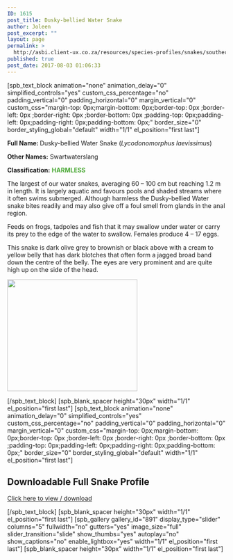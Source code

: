 ```yaml
---
ID: 1615
post_title: Dusky-bellied Water Snake
author: Joleen
post_excerpt: ""
layout: page
permalink: >
  http://asbi.client-ux.co.za/resources/species-profiles/snakes/southern-africa/dusky-bellied-water-snake/
published: true
post_date: 2017-08-03 01:06:33
---
```

[spb_text_block animation="none" animation_delay="0" simplified_controls="yes" custom_css_percentage="no" padding_vertical="0" padding_horizontal="0" margin_vertical="0" custom_css="margin-top: 0px;margin-bottom: 0px;border-top: 0px ;border-left: 0px ;border-right: 0px ;border-bottom: 0px ;padding-top: 0px;padding-left: 0px;padding-right: 0px;padding-bottom: 0px;" border_size="0" border_styling_global="default" width="1/1" el_position="first last"]

<strong>Full Name: </strong>Dusky-bellied Water Snake (<em>Lycodonomorphus laevissimus</em>)

<strong>Other Names:</strong> Swartwaterslang

<strong>Classification:</strong> <strong><span style="color: #4ca937;">HARMLESS</span></strong>

The largest of our water snakes, averaging 60 – 100 cm but reaching 1.2 m in length. It is largely aquatic and favours pools and shaded streams where it often swims submerged. Although harmless the Dusky-bellied Water snake bites readily and may also give off a foul smell from glands in the anal region.

Feeds on frogs, tadpoles and fish that it may swallow under water or carry its prey to the edge of the water to swallow. Females produce 4 – 17 eggs.

This snake is dark olive grey to brownish or black above with a cream to yellow belly that has dark blotches that often form a jagged broad band down the centre of the belly. The eyes are very prominent and are quite high up on the side of the head.

<a href="http://asbi.client-ux.co.za/wp-content/uploads/2016/06/Dusky-bellied_Water_Snake_DIST_web.jpg"><img class="alignnone wp-image-814 size-medium" src="http://asbi.client-ux.co.za/wp-content/uploads/2016/06/Dusky-bellied_Water_Snake_DIST_web-300x257.jpg" width="300" height="257" /></a>

[/spb_text_block] [spb_blank_spacer height="30px" width="1/1" el_position="first last"] [spb_text_block animation="none" animation_delay="0" simplified_controls="yes" custom_css_percentage="no" padding_vertical="0" padding_horizontal="0" margin_vertical="0" custom_css="margin-top: 0px;margin-bottom: 0px;border-top: 0px ;border-left: 0px ;border-right: 0px ;border-bottom: 0px ;padding-top: 0px;padding-left: 0px;padding-right: 0px;padding-bottom: 0px;" border_size="0" border_styling_global="default" width="1/1" el_position="first last"]
<h2>Downloadable Full Snake Profile</h2>
<a href="http://asbi.client-ux.co.za/wp-content/uploads/2016/06/20170526_ASI_SP_Dusky-bellied_Water_Snake_A4_DESKTOP.pdf" target="_blank">Click here to view / download</a>

[/spb_text_block] [spb_blank_spacer height="30px" width="1/1" el_position="first last"] [spb_gallery gallery_id="891" display_type="slider" columns="5" fullwidth="no" gutters="yes" image_size="full" slider_transition="slide" show_thumbs="yes" autoplay="no" show_captions="no" enable_lightbox="yes" width="1/1" el_position="first last"] [spb_blank_spacer height="30px" width="1/1" el_position="first last"]